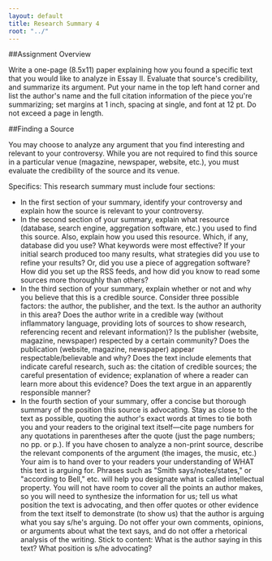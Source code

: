 ```yaml
---
layout: default
title: Research Summary 4
root: "../"
---
```

##Assignment Overview

Write a one-page (8.5x11) paper explaining how you found a specific text that you would like to analyze in Essay II. Evaluate that source's credibility, and summarize its argument.  Put your name in the top left hand corner and list the author's name and the full citation information of the piece you're summarizing; set margins at 1 inch, spacing at single, and font at 12 pt.  Do not exceed a page in length. 

##Finding a Source

You may choose to analyze any argument that you find interesting and relevant to your controversy.  While you are not required to find this source in a particular venue (magazine, newspaper, website, etc.), you must evaluate the credibility of the source and its venue. 
 
Specifics: This research summary must include four sections:

* In the first section of your summary, identify your controversy and explain how the source is relevant to your controversy.
* In the second section of your summary, explain what resource (database, search engine, aggregation software, etc.) you used to find this source.  Also, explain how you used this resource.  Which, if any, database did you use? What keywords were most effective? If your initial search produced too many results, what strategies did you use to refine your results?  Or, did you use a piece of aggregation software? How did you set up the RSS feeds, and how did you know to read some sources more thoroughly than others?   
* In the third section of your summary, explain whether or not and why you believe that this is a credible source.  Consider three possible factors: the author, the publisher, and the text.  Is the author an authority in this area?  Does the author write in a credible way (without inflammatory language, providing lots of sources to show research, referencing recent and relevant information)?  Is the publisher (website, magazine, newspaper) respected by a certain community?  Does the publication (website, magazine, newspaper) appear respectable/believable and why?  Does the text include elements that indicate careful research, such as: the citation of credible sources; the careful presentation of evidence; explanation of where a reader can learn more about this evidence?  Does the text argue in an apparently responsible manner? 
* In the fourth section of your summary, offer a concise but thorough summary of the position this source is advocating. Stay as close to the text as possible, quoting the author's exact words at times to tie both you and your readers to the original text itself—cite page numbers for any quotations in parentheses after the quote (just the page numbers; no pp. or p.). If you have chosen to analyze a non-print source, describe the relevant components of the argument (the images, the music, etc.)  Your aim is to hand over to your readers your understanding of WHAT this text is arguing for. Phrases such as "Smith says/notes/states," or "according to Bell," etc. will help you designate what is called intellectual property. You will not have room to cover all the points an author makes, so you will need to synthesize the information for us; tell us what position the text is advocating, and then offer quotes or other evidence from the text itself to demonstrate (to show us) that the author is arguing what you say s/he's arguing. Do not offer your own comments, opinions, or arguments about what the text says, and do not offer a rhetorical analysis of the writing. Stick to content: What is the author saying in this text? What position is s/he advocating? 









































